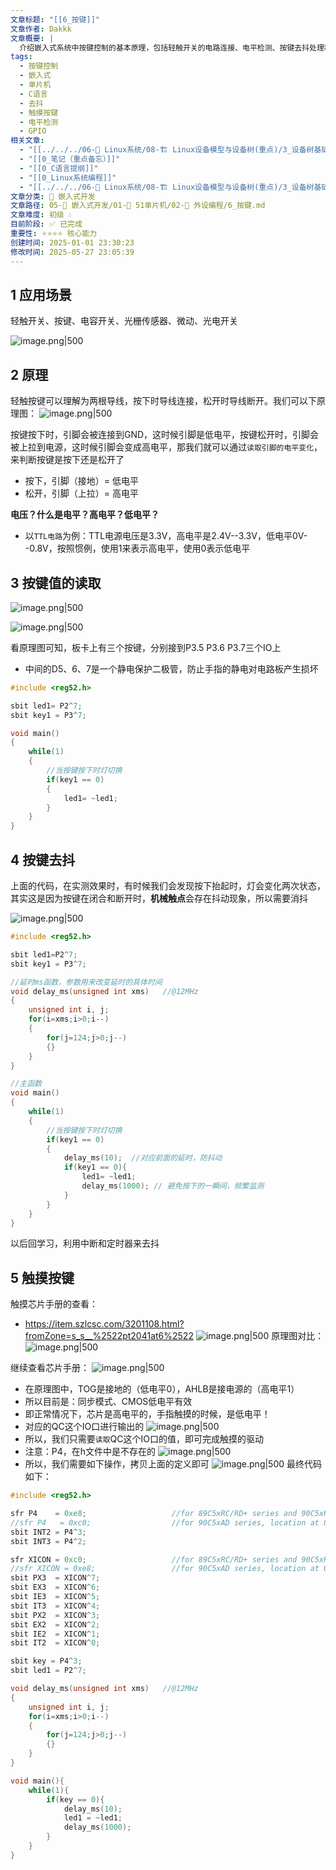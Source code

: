 ```yaml
---
文章标题: "[[6_按键]]"
文章作者: Dakkk
文章概要: |
  介绍嵌入式系统中按键控制的基本原理，包括轻触开关的电路连接、电平检测、按键去抖处理和触摸按键的实现方法。
tags:
  - 按键控制
  - 嵌入式
  - 单片机
  - C语言
  - 去抖
  - 触摸按键
  - 电平检测
  - GPIO
相关文章:
  - "[[../../../06-🐧 Linux系统/08-🏗️ Linux设备模型与设备树(重点)/3_设备树基础/06_📕设备树中断的属性描述 (最常用)]]"
  - "[[0_笔记（重点备忘）]]"
  - "[[0_C语言提纲]]"
  - "[[0_Linux系统编程]]"
  - "[[../../../06-🐧 Linux系统/08-🏗️ Linux设备模型与设备树(重点)/3_设备树基础/07_设备树中 GPIO 相关属性 (定义)]]"
文章分类: 🔧 嵌入式开发
文章路径: 05-🔧 嵌入式开发/01-🎯 51单片机/02-🔌 外设编程/6_按键.md
文章难度: 初级 💧
目前阶段: ✅ 已完成
重要性: ⭐⭐⭐⭐ 核心能力
创建时间: 2025-01-01 23:30:23
修改时间: 2025-05-27 23:05:39
---
```


## 1 应用场景

轻触开关、按键、电容开关、光栅传感器、微动、光电开关

![image.png|500](https://my-obsidian-image.oss-cn-guangzhou.aliyuncs.com/2025/01/23da4e23d60b2e3da476e3bbb8085171.png)

## 2 原理

轻触按键可以理解为两根导线，按下时导线连接，松开时导线断开。我们可以下原理图：
![image.png|500](https://my-obsidian-image.oss-cn-guangzhou.aliyuncs.com/2025/01/888be4aeb1663565289b3cd9b1e364fe.png)

按键按下时，引脚会被连接到GND，这时候引脚是低电平，按键松开时，引脚会被上拉到电源，这时候引脚会变成高电平，那我们就可以通过`读取引脚的电平变化`，来判断按键是按下还是松开了
- 按下，引脚（接地）= 低电平
- 松开，引脚（上拉）= 高电平

**电压？什么是电平？高电平？低电平？**
- 以`TTL电路`为例：TTL电源电压是3.3V，高电平是2.4V--3.3V，低电平0V--0.8V，按照惯例，使用1来表示高电平，使用0表示低电平
## 3 按键值的读取

![image.png|500](https://my-obsidian-image.oss-cn-guangzhou.aliyuncs.com/2025/01/97704d59f1b4abdccceaf6d1367ddd0e.png)

![image.png|500](https://my-obsidian-image.oss-cn-guangzhou.aliyuncs.com/2025/01/5970036e56122cda77b71d249d201f41.png)

看原理图可知，板卡上有三个按键，分别接到P3.5 P3.6 P3.7三个IO上
- 中间的D5、6、7是一个静电保护二极管，防止手指的静电对电路板产生损坏
```c
#include <reg52.h>

sbit led1= P2^7;         
sbit key1 = P3^7;

void main()
{
    while(1)
    {
        //当按键按下时灯切换
        if(key1 == 0)
        {
            led1= ~led1;
        }
    }                
}
```
## 4 按键去抖

上面的代码，在实测效果时，有时候我们会发现按下抬起时，灯会变化两次状态，其实这是因为按键在闭合和断开时，**机械触点**会存在抖动现象，所以需要消抖

![image.png|500](https://my-obsidian-image.oss-cn-guangzhou.aliyuncs.com/2025/01/e71e7e5c2921c179e9914af6c5355521.png)

```c
#include <reg52.h>

sbit led1=P2^7;         
sbit key1 = P3^7;

//延时ms函数，参数用来改变延时的具体时间
void delay_ms(unsigned int xms)   //@12MHz
{
    unsigned int i, j;
    for(i=xms;i>0;i--)
    {
        for(j=124;j>0;j--)
        {}
    }
}

//主函数
void main()
{
    while(1)
    {
        //当按键按下时灯切换
        if(key1 == 0)
        {
            delay_ms(10);  //对应前面的延时，防抖动
            if(key1 == 0){
                led1= ~led1;
                delay_ms(1000); // 避免按下的一瞬间，频繁监测
            }
        }
    }                
}
```

以后回学习，利用中断和定时器来去抖

## 5 触摸按键

触摸芯片手册的查看：
- https://item.szlcsc.com/3201108.html?fromZone=s_s__%2522pt2041at6%2522
  ![image.png|500](https://my-obsidian-image.oss-cn-guangzhou.aliyuncs.com/2025/01/1ebc8a40077ed5156e05a77bace4668e.png)
原理图对比：
![image.png|500](https://my-obsidian-image.oss-cn-guangzhou.aliyuncs.com/2025/01/e007785a328b0041b6e98363cb6a7972.png)

继续查看芯片手册：
![image.png|500](https://my-obsidian-image.oss-cn-guangzhou.aliyuncs.com/2025/01/c7bd44c0e69656fcb6345a38bd29ae75.png)

- 在原理图中，TOG是接地的（低电平0），AHLB是接电源的（高电平1）
- 所以目前是：同步模式、CMOS低电平有效
- 即正常情况下，芯片是高电平的，手指触摸的时候，是低电平！
- 对应的QC这个IO口进行输出的
  ![image.png|500](https://my-obsidian-image.oss-cn-guangzhou.aliyuncs.com/2025/01/4588cbbfae9cad5cab908dae95a3320d.png)
- 所以，我们只需要`读取`QC这个IO口的值，即可完成触摸的驱动
- 注意：P4，在h文件中是不存在的
  ![image.png|500](https://my-obsidian-image.oss-cn-guangzhou.aliyuncs.com/2025/01/6ff6d999175af4a503de873e66028321.png)
- 所以，我们需要如下操作，拷贝上面的定义即可
  ![image.png|500](https://my-obsidian-image.oss-cn-guangzhou.aliyuncs.com/2025/01/88acf941b3ce736ab490fbe9c0e4be65.png)
最终代码如下：
```c
#include <reg52.h>

sfr P4    = 0xe8;                   //for 89C5xRC/RD+ series and 90C5xRc/RD+, location at 0E8H
//sfr P4   = 0xc0;                  //for 90C5xAD series, location at 0C0H
sbit INT2 = P4^3;
sbit INT3 = P4^2;

sfr XICON = 0xc0;                   //for 89C5xRC/RD+ series and 90C5xRc/RD+, location at 0C0H
//sfr XICON = 0xe8;                 //for 90C5xAD series, location at 0E8H
sbit PX3  = XICON^7;
sbit EX3  = XICON^6;
sbit IE3  = XICON^5;
sbit IT3  = XICON^4;
sbit PX2  = XICON^3;
sbit EX2  = XICON^2;
sbit IE2  = XICON^1;
sbit IT2  = XICON^0;

sbit key = P4^3;
sbit led1 = P2^7;

void delay_ms(unsigned int xms)   //@12MHz
{
    unsigned int i, j;
    for(i=xms;i>0;i--)
    {
        for(j=124;j>0;j--)
        {}
    }
}

void main(){
	while(1){
		if(key == 0){
			delay_ms(10);
			led1 = ~led1;
			delay_ms(1000);
		}
	}
}
```